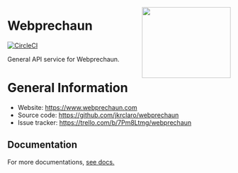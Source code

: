 <a href='https://github.com/jkrclaro/webprechaun'><img src='https://github.com/jkrclaro/webprechaun/blob/master/webprechaun/static/img/webprechaun.png' align='right' width='200' height='160' /></a>

# Webprechaun
[![CircleCI](https://circleci.com/gh/jkrclaro/webprechaun/tree/master.svg?style=svg&circle-token=6e39dbce5406cefdb75a5cd1e6eec03c225c055d)](https://circleci.com/gh/jkrclaro/webprechaun/tree/master)

General API service for Webprechaun.

# General Information
- Website: https://www.webprechaun.com
- Source code: https://github.com/jkrclaro/webprechaun
- Issue tracker: https://trello.com/b/7Pm8Ltmg/webprechaun

## Documentation

For more documentations, [see docs.](https://github.com/jkrclaro/webprechaun/tree/master/docs)

